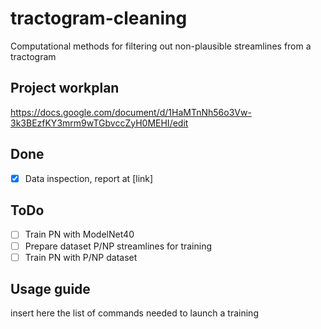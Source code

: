 # tractogram-cleaning
Computational methods for filtering out non-plausible streamlines from a tractogram
## Project workplan
https://docs.google.com/document/d/1HaMTnNh56o3Vw-3k3BEzfKY3mrm9wTGbvccZyH0MEHI/edit

## Done
* [x] Data inspection, report at [link]

## ToDo
* [ ] Train PN with ModelNet40
* [ ] Prepare dataset P/NP streamlines for training
* [ ] Train PN with P/NP dataset

## Usage guide
insert here the list of commands needed to launch a training

